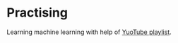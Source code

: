 ﻿# Practising

Learning machine learning with help of [YuoTube playlist](https://www.youtube.com/playlist?list=PLQVvvaa0QuDfKTOs3Keq_kaG2P55YRn5v). 